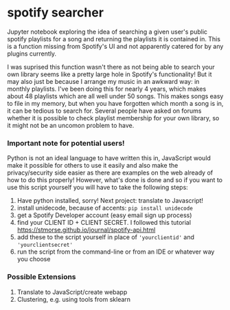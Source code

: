 # spotify searcher

Jupyter notebook exploring the idea of searching a given user's public spotify playlists for a song and returning the playlists it is contained in. This is a function missing from Spotify's UI and not apparently catered for by any plugins currently.

I was suprised this function wasn't there as not being able to search your own library seems like a pretty large hole in Spotify's functionality! But it may also just be because I arrange my music in an awkward way: in monthly playlists. I've been doing this for nearly 4 years, which makes about 48 playlists which are all well under 50 songs. This makes songs easy to file in my memory, but when you have forgotten which month a song is in, it can be tedious to search for. Several people have asked on forums whether it is possible to check playlist membership for your own library, so it might not be an uncomon problem to have.

### Important note for potential users!

Python is not an ideal language to have written this in, JavaScript would make it possible for others to use it easily and also make the privacy/security side easier as there are examples on the web already of how to do this properly! However, what's done is done and so if you want to use this script yourself you will have to take the following steps:

1. Have python installed, sorry! Next project: translate to Javascript!
2. install unidecode, because of accents: ```pip install unidecode```
3. get a Spotify Developer account (easy email sign up process)
4. find your CLIENT ID + CLIENT SECRET. I followed this tutorial https://stmorse.github.io/journal/spotify-api.html
5. add these to the script yourself in place of ```'yourclientid'``` and ```'yourclientsecret'```
6. run the script from the command-line or from an IDE or whatever way you choose

### Possible Extensions

1. Translate to JavaScript/create webapp
2. Clustering, e.g. using tools from sklearn
